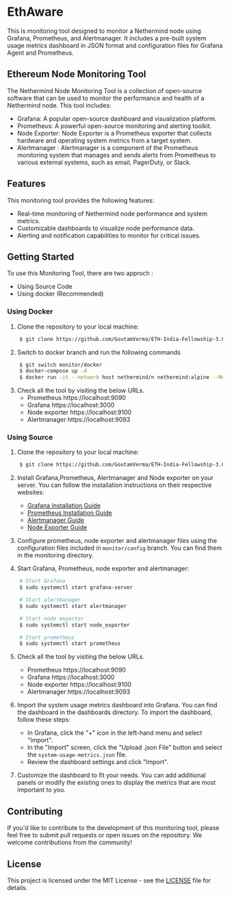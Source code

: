 # EthAware
This is monitoring tool designed to monitor a Nethermind node using Grafana, Prometheus, and Alertmanager. It includes a pre-built system usage metrics dashboard in JSON format and configuration files for Grafana Agent and Prometheus.

## Ethereum Node Monitoring Tool
The Nethermind Node Monitoring Tool is a collection of open-source software that can be used to monitor the performance and health of a Nethermind node. This tool includes:

- Grafana: A popular open-source dashboard and visualization platform.
- Prometheus: A powerful open-source monitoring and alerting toolkit.
- Node Exporter: Node Exporter is a Prometheus exporter that collects hardware and operating system metrics from a target system.
- Alertmanager : Alertmanager is a component of the Prometheus monitoring system that manages and sends alerts from Prometheus to various external systems, such as email, PagerDuty, or Slack.

## Features
This monitoring tool provides the following features:
- Real-time monitoring of Nethermind node performance and system metrics.
- Customizable dashboards to visualize node performance data.
- Alerting and notification capabilities to monitor for critical issues.

## Getting Started
To use this Monitoring Tool, there are two approch :
- Using Source Code
- Using docker (Recommended)

### Using Docker 
1. Clone the repository to your local machine:
```bash
    $ git clone https://github.com/GoutamVerma/ETH-India-Fellowship-3.0.git
```

2. Switch to docker branch and run the following commands
```bash
    $ git switch monitor/docker
    $ docker-compose up -d
    $ docker run -it --network host nethermind/n nethermind:alpine --Metrics.Enabled true
```
3. Check all the tool by visiting the below URLs.
    - Prometheus     https://localhost:9090
    - Grafana        https://localhost:3000
    - Node exporter  https://localhost:9100
    - Alertmanager   https://localhost:9093

### Using Source
1. Clone the repository to your local machine:
```bash
    $ git clone https://github.com/GoutamVerma/ETH-India-Fellowship-3.0.git
```
2. Install Grafana,Prometheus, Alertmanager and Node exporter on your server. You can follow the installation instructions on their respective websites:
    -   [Grafana Installation Guide](https://grafana.com/docs/grafana/latest/setup-grafana/installation/)
    -   [Prometheus Installation Guide](https://prometheus.io/docs/prometheus/latest/installation/)
    -   [Alertmanager Guide](https://prometheus.io/docs/alerting/latest/alertmanager/)
    -   [Node Exporter Guide](https://prometheus.io/docs/guides/node-exporter/)

3. Configure prometheus, node exporter and alertmanager files using the configuration files included in `monitor/config` branch. You can find them in the monitoring directory.

4. Start Grafana, Prometheus, node exporter and alertmanager:
```bash
    # Start Grafana
    $ sudo systemctl start grafana-server

    # Start alertmanager
    $ sudo systemctl start alertmanager

    # Start node exporter
    $ sudo systemctl start node_exporter

    # Start prometheus
    $ sudo systemctl start prometheus

```
5. Check all the tool by visiting the below URLs.
    - Prometheus     https://localhost:9090
    - Grafana        https://localhost:3000
    - Node exporter  https://localhost:9100
    - Alertmanager   https://localhost:9093 


6. Import the system usage metrics dashboard into Grafana. You can find the dashboard in the dashboards directory. To import the dashboard, follow these steps:
    
    -   In Grafana, click the "+" icon in the left-hand menu and select "Import".
    -   In the "Import" screen, click the "Upload .json File" button and select the `system-usage-metrics.json` file.
    -   Review the dashboard settings and click "Import".

6. Customize the dashboard to fit your needs. You can add additional panels or modify the existing ones to display the metrics that are most important to you.

## Contributing

If you'd like to contribute to the development of this monitoring tool, please feel free to submit pull requests or open issues on the repository. We welcome contributions from the community!

## License
This project is licensed under the MIT License - see the [LICENSE](https://github.com/GoutamVerma/ETH-India-Fellowship-3.0/blob/main/License.txt) file for details.

